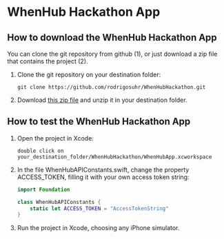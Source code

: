 # WhenHub Hackathon App

## How to download the WhenHub Hackathon App

You can clone the git repository from github (1), or just download a zip file that contains the project (2).

1. Clone the git repository on your destination folder:

    ```
    git clone https://github.com/rodrigosuhr/WhenHubHackathon.git
    ```

2. Download [this zip file](https://github.com/rodrigosuhr/WhenHubHackathon/archive/master.zip) and unzip it in your destination folder.

## How to test the WhenHub Hackathon App

1. Open the project in Xcode:

    ```
    double click on your_destination_folder/WhenHubHackathon/WhenHubApp.xcworkspace
    ```

2. In the file WhenHubAPIConstants.swift, change the property ACCESS_TOKEN, filling it with your own access token string:

    ```Swift
    import Foundation

    class WhenHubAPIConstants {
        static let ACCESS_TOKEN = "AccessTokenString"
    }
    ```

3. Run the project in Xcode, choosing any iPhone simulator.

